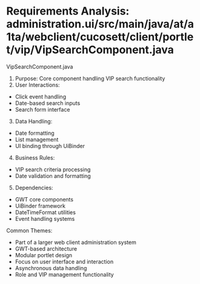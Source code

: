 # Requirements Analysis: administration.ui/src/main/java/at/a1ta/webclient/cucosett/client/portlet/vip/VipSearchComponent.java

VipSearchComponent.java
1. Purpose: Core component handling VIP search functionality
2. User Interactions:
- Click event handling
- Date-based search inputs
- Search form interface
3. Data Handling:
- Date formatting
- List management
- UI binding through UiBinder
4. Business Rules:
- VIP search criteria processing
- Date validation and formatting
5. Dependencies:
- GWT core components
- UiBinder framework
- DateTimeFormat utilities
- Event handling systems

Common Themes:
- Part of a larger web client administration system
- GWT-based architecture
- Modular portlet design
- Focus on user interface and interaction
- Asynchronous data handling
- Role and VIP management functionality